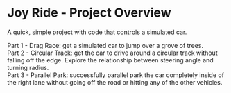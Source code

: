 # Joy Ride - Project Overview
A quick, simple project with code that controls a simulated car.

Part 1 - Drag Race: get a simulated car to jump over a grove of trees.<br />
Part 2 - Circular Track: get the car to drive around a circular track without falling off the edge. Explore the relationship between steering angle and turning radius.<br />
Part 3 - Parallel Park: successfully parallel park the car completely inside of the right lane without going off the road or hitting any of the other vehicles.
